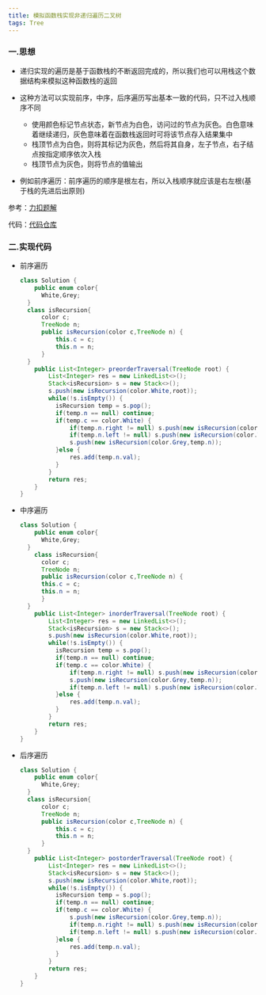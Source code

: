 ```yaml
---
title: 模拟函数栈实现非递归遍历二叉树
tags: Tree
---
```


### 一.思想

- 递归实现的遍历是基于函数栈的不断返回完成的，所以我们也可以用栈这个数据结构来模拟这种函数栈的返回
- 这种方法可以实现前序，中序，后序遍历写出基本一致的代码，只不过入栈顺序不同
  - 使用颜色标记节点状态，新节点为白色，访问过的节点为灰色。白色意味着继续递归，灰色意味着在函数栈返回时可将该节点存入结果集中
  - 栈顶节点为白色，则将其标记为灰色，然后将其自身，左子节点，右子结点按指定顺序依次入栈
  - 栈顶节点为灰色，则将节点的值输出

- 例如前序遍历：前序遍历的顺序是根左右，所以入栈顺序就应该是右左根(基于栈的先进后出原则)

参考：[力扣题解](https://leetcode-cn.com/problems/binary-tree-inorder-traversal/solution/yan-se-biao-ji-fa-yi-chong-tong-yong-qie-jian-ming/)

代码：[代码仓库](https://github.com/linxd1999/CodeExercise/tree/master/LeetCode)

### 二.实现代码

- 前序遍历

  ```java
  class Solution {
      public enum color{
  		White,Grey;
  	}
  	class isRecursion{
  		color c;
  		TreeNode n;
  		public isRecursion(color c,TreeNode n) {
  			this.c = c;
  			this.n = n;
  		}
  	} 
      public List<Integer> preorderTraversal(TreeNode root) {
          List<Integer> res = new LinkedList<>();
          Stack<isRecursion> s = new Stack<>();
          s.push(new isRecursion(color.White,root));
          while(!s.isEmpty()) {
          	isRecursion temp = s.pop();
          	if(temp.n == null) continue;
          	if(temp.c == color.White) {
          		if(temp.n.right != null) s.push(new isRecursion(color.White,temp.n.right));
          		if(temp.n.left != null) s.push(new isRecursion(color.White,temp.n.left));
          		s.push(new isRecursion(color.Grey,temp.n));
          	}else {
          		res.add(temp.n.val);
          	}
          }
          return res;
      }
  }
  ```

- 中序遍历

  ```java
  class Solution {
      public enum color{
  	    White,Grey;
  	}
      class isRecursion{
  		color c;
  		TreeNode n;
  		public isRecursion(color c,TreeNode n) {
  		this.c = c;
  		this.n = n;
  		}
  	} 
      public List<Integer> inorderTraversal(TreeNode root) {
          List<Integer> res = new LinkedList<>();
          Stack<isRecursion> s = new Stack<>();
          s.push(new isRecursion(color.White,root));
          while(!s.isEmpty()) {
          	isRecursion temp = s.pop();
          	if(temp.n == null) continue;
          	if(temp.c == color.White) {
          		if(temp.n.right != null) s.push(new isRecursion(color.White,temp.n.right));
          		s.push(new isRecursion(color.Grey,temp.n));
          		if(temp.n.left != null) s.push(new isRecursion(color.White,temp.n.left));
          	}else {
          		res.add(temp.n.val);
          	}
          }
          return res;
      }
  }
  ```

- 后序遍历

  ```java
  class Solution {
      public enum color{
  		White,Grey;
  	}
  	class isRecursion{
  		color c;
  		TreeNode n;
  		public isRecursion(color c,TreeNode n) {
  			this.c = c;
  			this.n = n;
  		}
  	} 
      public List<Integer> postorderTraversal(TreeNode root) {
          List<Integer> res = new LinkedList<>();
          Stack<isRecursion> s = new Stack<>();
          s.push(new isRecursion(color.White,root));
          while(!s.isEmpty()) {
          	isRecursion temp = s.pop();
          	if(temp.n == null) continue;
          	if(temp.c == color.White) {
          		s.push(new isRecursion(color.Grey,temp.n));
          		if(temp.n.right != null) s.push(new isRecursion(color.White,temp.n.right));
          		if(temp.n.left != null) s.push(new isRecursion(color.White,temp.n.left));
          	}else {
          		res.add(temp.n.val);
          	}
          }
          return res;
      }
  }
  ```

  

